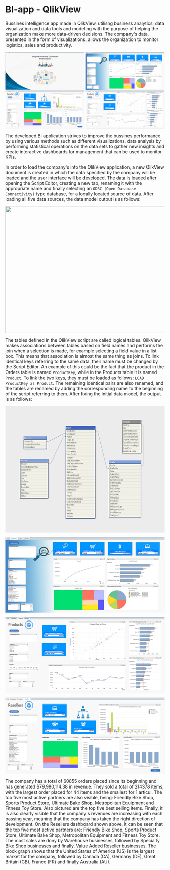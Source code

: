 # BI-app - QlikView
Bussines intelligence app made in QlikView, utilisng business analytics, data visualization and data tools and modeling with the purpose of helping the organization make more data-driven decisions. The company's data, presented in the form of visualizations, allows the organization to monitor logistics, sales and productivity.

<p align="center">
<img align="center" src="https://github.com/PmnAngelov/BI-app/blob/main/imgs/Overall.png" />
</p>


The developed BI application strives to improve the bussines performance by using various methods such as different visualizations, data analysis by performing statistical operations on the data sets to gather new insights and create interactive dashboards for management that can be used to monitor KPIs.

In order to load the company's into the QlikView application, a new QlikView document is created in which the data specified by the company will be loaded and the user interface will be developed. The data is loaded after opening the Script Editor, creating a new tab, renaming it with the appropriate name and finally selecting an ```ODBC (Open Database Connectivity)``` type database, for a locally located source of data. After loading all five data sources, the data model output is as follows:

<p align="center">
<img align="center" src="https://github.com/PmnAngelov/BI-app-QlikView/blob/main/imgs/FirstDataModel.PNG" width="800" height="400" />
</p>

The tables defined in the QlikView script are called logical tables. QlikView makes associations between tables based on field names and performs the join when a selection is made, for example selecting a field value in a list box. This means that association is almost the same thing as joins. To link identical keys referring to the same data, their name must be changed by the Script Editor. An example of this could be the fact that the product in the Orders table is named `ProductKey`, while in the Products table it is named `Product`. To link the two keys, they must be loaded as follows: ```LOAD ProductKey as Product```. The remaining identical pairs are also renamed, and the tables are renamed by adding the corresponding name to the beginning of the script referring to them. After fixing the initial data model, the output is as follows:

<p align="center">
<img align="center" src="https://github.com/PmnAngelov/BI-app/blob/main/imgs/Tables.PNG" width="800" height="400" />
</p>


<p align="center">
<img align="center" src="https://github.com/PmnAngelov/BI-app/blob/main/imgs/MainDashboard.PNG " />
</p>


<p align="center">
<img align="center" src="https://github.com/PmnAngelov/BI-app/blob/main/imgs/Products.PNG" />
</p>

<p align="center">
<img align="center" src="https://github.com/PmnAngelov/BI-app/blob/main/imgs/Resellers.PNG" />
</p>


The company has a total of 60855 orders placed since its beginning and has generated $79,980,114.38 in revenue. They sold a total of 214378 items, with the largest order placed for 44 items and the smallest for 1 articul. The top five most active partners are also visible, being: Friendly Bike Shop, Sports Product Store, Ultimate Bake Shop, Metropolitan Equipment and Fitness Toy Store. Also pictured are the top five best selling items. Finally, it is also clearly visible that the company's revenues are increasing with each passing year, meaning that the company has taken the right direction of development. On the Resellers dashboard shown above, it can be seen that the top five most active partners are: Friendly Bike Shop, Sports Product Store, Ultimate Bake Shop, Metropolitan Equipment and Fitness Toy Store. The most sales are dony by Warehouse businesses, followed by Specialty Bike Shop businesses and finally, Value Added Reseller businesses. The block graph shows that the United States of America (US) is the largest market for the company, followed by Canada (CA), Germany (DE), Great Britain (GB), France (FR) and finally Australia (AU).









